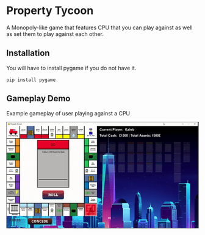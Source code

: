 # Property Tycoon

A Monopoly-like game that features CPU that you can play against as well as set them to play against each other. 

## Installation 

You will have to install pygame if you do not have it.

```
pip install pygame
```

## Gameplay Demo 

Example gameplay of user playing against a CPU

![](property-tycoon.gif)
